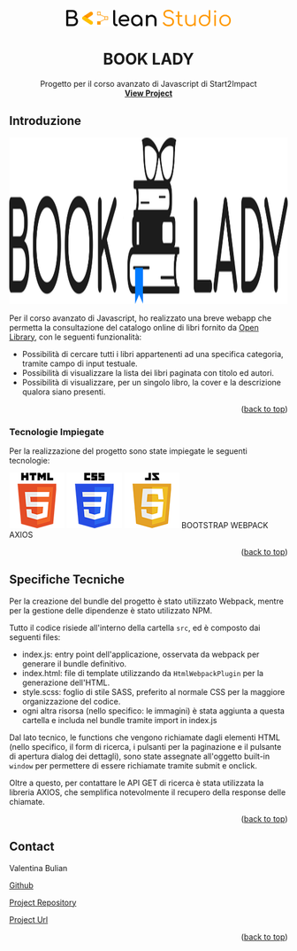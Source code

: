 <a name="readme-top"></a>

<!-- LOGO -->
<div align="center">
  <img src="./readme_assets/img/booleanStudio.svg" alt="Logo" width="auto" height="30">

  <h1 align="center">BOOK LADY</h1>

  <p align="center">
    Progetto per il corso avanzato di Javascript di Start2Impact
    <br />
    <a href="https://valentinaboolean.github.io/BookLady/"><strong>View Project</strong></a>
    <br />
  </p>
</div>

<!-- ABOUT THE PROJECT -->
## Introduzione

<div align="center">
  <img src="./readme_assets/img/BookLady_Logo.svg" alt="Logo" width="auto" height="300">
</div>

Per il corso avanzato di Javascript, ho realizzato una breve webapp che permetta la consultazione del catalogo online di libri fornito da [Open Library](https://openlibrary.org/), con le seguenti funzionalità:

* Possibilità di cercare tutti i libri appartenenti ad una specifica categoria, tramite campo di input testuale. 
* Possibilità di visualizzare la lista dei libri paginata con titolo ed autori.
* Possibilità di visualizzare, per un singolo libro, la cover e la descrizione qualora siano presenti.

<p align="right">(<a href="#readme-top">back to top</a>)</p>



### Tecnologie Impiegate

Per la realizzazione del progetto sono state impiegate le seguenti tecnologie:

<p float="left">
  <img src="./readme_assets/img/html.png" width="100" height="100" />
  <img src="./readme_assets/img/css.png" width="100" height="100" /> 
  <img src="./readme_assets/img/js.png" width="100" height="100" />
  BOOTSTRAP
  WEBPACK
  AXIOS
</p>

<p align="right">(<a href="#readme-top">back to top</a>)</p>



<!-- USAGE EXAMPLES -->
## Specifiche Tecniche

Per la creazione del bundle del progetto è stato utilizzato Webpack, mentre per la gestione delle dipendenze è stato utilizzato NPM.

Tutto il codice risiede all'interno della cartella `src`, ed è composto dai seguenti files:
* index.js: entry point dell'applicazione, osservata da webpack per generare il bundle definitivo.
* index.html: file di template utilizzando da `HtmlWebpackPlugin` per la generazione dell'HTML.
* style.scss: foglio di stile SASS, preferito al normale CSS per la maggiore organizzazione del codice.
* ogni altra risorsa (nello specifico: le immagini) è stata aggiunta a questa cartella e includa nel bundle tramite import in index.js

Dal lato tecnico, le functions che vengono richiamate dagli elementi HTML (nello specifico, il form di ricerca, i pulsanti per la paginazione e il pulsante di apertura dialog dei dettagli), sono state assegnate all'oggetto built-in `window` per permettere di essere richiamate tramite submit e onclick.

Oltre a questo, per contattare le API GET di ricerca è stata utilizzata la libreria AXIOS, che semplifica notevolmente il recupero della response delle chiamate.

<p align="right">(<a href="#readme-top">back to top</a>)</p>


<!-- CONTATTI -->
## Contact

Valentina Bulian

[Github](https://github.com/ValentinaBoolean)

[Project Repository](https://github.com/ValentinaBoolean/BookLady)

[Project Url](https://valentinaboolean.github.io/BookLady/dist/)

<p align="right">(<a href="#readme-top">back to top</a>)</p>